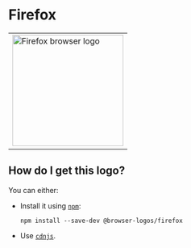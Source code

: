 # Firefox

<table>
    <tr height=230>
        <td>
            <a href="https://github.com/alrra/browser-logos/tree/3eac290f2c5d9baebbcb6a963d62661f6121f5ef/src/firefox">
                <img width=220 src="https://raw.githubusercontent.com/alrra/browser-logos/3eac290f2c5d9baebbcb6a963d62661f6121f5ef/src/firefox/firefox.svg?sanitize=true" alt="Firefox browser logo">
            </a>
        </td>
    </tr>
</table>

## How do I get this logo?

You can either:

* Install it using [`npm`][npm]:

  `npm install --save-dev @browser-logos/firefox`

* Use [`cdnjs`][cdnjs].

<!-- Link labels: -->

[cdnjs]: https://cdnjs.com/libraries/browser-logos
[npm]: https://www.npmjs.com/
